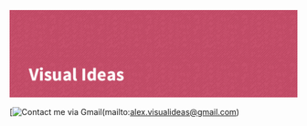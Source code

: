 [![VisualIdeas's GitHub Banner](./assets/GitHubHeader.png)](https://github.com/visual-ideas)



[![Contact me via Gmail](https://img.shields.io/badge/Gmail-D14836?style=for-the-badge&logo=gmail&logoColor=white)(mailto:alex.visualideas@gmail.com)
